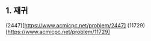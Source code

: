 ## 1. 재귀

(2447)[https://www.acmicpc.net/problem/2447]
(11729)[https://www.acmicpc.net/problem/11729]

